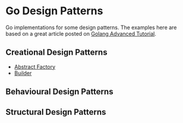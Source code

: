 # Go Design Patterns
Go implementations for some design patterns.
The examples here are based on a great article posted on [Golang Advanced Tutorial](https://golangbyexample.com/golang-comprehensive-tutorial/).

## Creational Design Patterns
- [Abstract Factory](https://github.com/marcelkohl/go-design-patterns/tree/main/AbstractFactory)
- [Builder](https://github.com/marcelkohl/go-design-patterns/tree/main/Builder)
## Behavioural Design Patterns
## Structural Design Patterns
